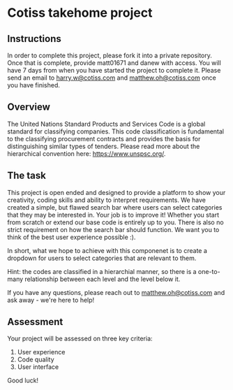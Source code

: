 # Cotiss takehome project

## Instructions

In order to complete this project, please fork it into a private repository.
Once that is complete, provide matt01671 and danew with access. You will have
7 days from when you have started the project to complete it. Please send an 
email to harry.w@cotiss.com and matthew.oh@cotiss.com once you have finished.

## Overview

The United Nations Standard Products and Services Code is a global standard
for classifying companies. This code classification is fundamental to the 
classifying procurement contracts and provides the basis for distinguishing similar types of tenders.
Please read more about the hierarchical convention here: https://www.unspsc.org/.

## The task

This project is open ended and designed to provide a platform to show your creativity,
coding skills and ability to interpret requirements. We have created a simple, but
flawed search bar where users can select categories that they may be interested in.
Your job is to improve it! Whether you start from scratch or extend our base code
is entirely up to you. There is also no strict requirement on how the search bar should
function. We want you to think of the best user experience possible :).

In short, what we hope to achieve with this componenet is to create a dropdown for users
to select categories that are relevant to them.

Hint: the codes are classified in a hierarchial manner, so there is a one-to-many 
relationship between each level and the level below it.

If you have any questions, please reach out to matthew.oh@cotiss.com and ask away - 
we're here to help!

## Assessment

Your project will be assessed on three key criteria:
1. User experience
2. Code quality
3. User interface

Good luck!